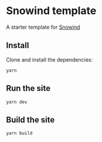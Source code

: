 # Snowind template

A starter template for [Snowind](https://github.com/synw/snowind)

## Install

Clone and install the dependencies:

```
yarn
```

## Run the site

```
yarn dev
```

## Build the site

```
yarn build
```

